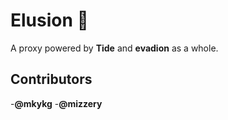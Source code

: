 # Elusion 🚀
A proxy powered by **Tide** and **evadion** as a whole.

<h2>Contributors</h2>
-<strong>@mkykg</strong>
-<strong><italic>@mizzery</italic></strong>
